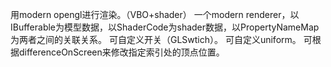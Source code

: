 ﻿用modern opengl进行渲染。（VBO+shader）
一个modern renderer，以IBufferable为模型数据，以ShaderCode为shader数据，以PropertyNameMap为两者之间的关联关系。
可自定义开关（GLSwtich）。
可自定义uniform。
可根据differenceOnScreen来修改指定索引处的顶点位置。

